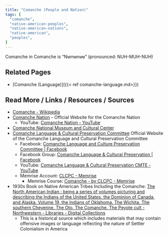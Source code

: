 ```yaml
---
title: "Comanche (People and Nation)"
tags: [
  "comanche",
  "native-american-peoples",
  "native-american-nations",
  "native-american",
  "peoples",
]
---
```


Comanche in Comanche is “Nʉmʉnʉʉ” (pronounced: NUH-MUH-NUH)

## Related Pages

- [Comanche (Language)]({{< ref comanche-language.md>}})

## Read More / Links / Resources / Sources

- [Comanche - Wikipedia](https://en.wikipedia.org/wiki/Comanche)
- [Comanche Nation](https://comanchenation.com/) - Official Website for the Comanche Nation
  - YouTube: [Comanche Nation - YouTube](https://www.youtube.com/@TheComancheNation)
- [Comanche National Museum and Cultural Center](https://www.comanchemuseum.com/)
- [Comanche Language & Cultural Preservation Committee](http://www.comanchelanguage.org/) Official Website of the Comanche Language and Cultural Preservation Committee
  - Facebook: [Comanche Language and Culture Preservation Committee | Facebook](https://www.facebook.com/ComancheLanguage/)
  - Facebook Group: [Comanche Language & Cultural Preservation | Facebook](https://www.facebook.com/groups/365968343490562/)
  - YouTube: [Comanche Language & Cultural Preservation CMTE - YouTube](https://www.youtube.com/@CLCPC/)
  - Memrise Account: [CLCPC - Memrise](https://app.memrise.com/user/CLCPC/courses/learning/)
    - Memrise Course: [Comanche - by CLCPC - Memrise](https://app.memrise.com/community/course/1981870/comanche/)
- 1930s Book on Native American Tribes Including the Comanche: [The North American Indian : being a series of volumes picturing and describing the Indians of the United States, the Dominion of Canada, and Alaska. Volume 19, the Indians of Oklahoma. The Wichita. The southern Cheyenne. The Oto. The Comanche. The Peyote cult - Northwestern - Libraries - Digital Collections](https://dc.library.northwestern.edu/items/c6dde13d-326d-4798-8a4f-f01a89068761)
  - This is a historical source which includes materials that may contain offensive images or language reflecting the nature of Settler Colonialism in America
